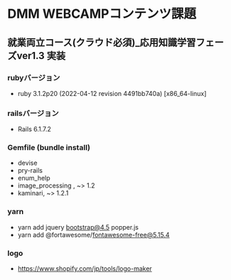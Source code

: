 # DMM WEBCAMPコンテンツ課題

## 就業両立コース(クラウド必須)_応用知識学習フェーズver1.3 実装

### rubyバージョン
- ruby 3.1.2p20 (2022-04-12 revision 4491bb740a) [x86_64-linux]

### railsバージョン
- Rails 6.1.7.2

### Gemfile (bundle install)
- devise
- pry-rails
- enum_help
- image_processing , ~> 1.2
- kaminari, ~> 1.2.1

### yarn
- yarn add jquery bootstrap@4.5 popper.js
- yarn add @fortawesome/fontawesome-free@5.15.4


### logo
- https://www.shopify.com/jp/tools/logo-maker